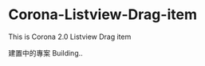 Corona-Listview-Drag-item
=========================

This is Corona 2.0 Listview Drag item


建置中的專案
Building..

